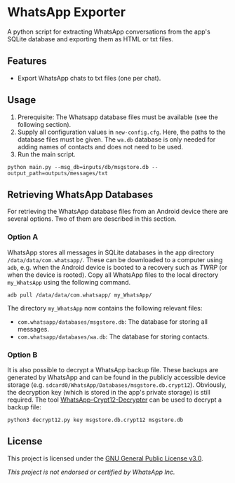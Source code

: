 # WhatsApp Exporter

A python script for extracting WhatsApp conversations from the app's SQLite database and exporting them as HTML or txt files.

## Features
* Export WhatsApp chats to txt files (one per chat).

## Usage

1. Prerequisite: The Whatsapp database files must be available (see the following section).
2. Supply all configuration values in `new-config.cfg`. Here, the paths to the database files must be given. The `wa.db` 
   database is only needed for adding names of contacts and does not need to be used.
3. Run the main script.

```shell
python main.py --msg_db=inputs/db/msgstore.db --output_path=outputs/messages/txt
```

## Retrieving WhatsApp Databases

For retrieving the WhatsApp database files from an Android device there are several options. Two of them are described in this section.

### Option A
WhatsApp stores all messages in SQLite databases in the app directory `/data/data/com.whatsapp/`. These can be 
downloaded to a computer using `adb`, e.g. when the Android device is booted to a recovery such as *TWRP* 
(or when the device is rooted). Copy all WhatsApp files to the local directory `my_WhatsApp` using the following command.

```shell
adb pull /data/data/com.whatsapp/ my_WhatsApp/
```

The directory `my_WhatsApp` now contains the following relevant files:

* `com.whatsapp/databases/msgstore.db`: The database for storing all messages.
* `com.whatsapp/databases/wa.db`: The database for storing contacts.

### Option B
It is also possible to decrypt a WhatsApp backup file. These backups are generated by WhatsApp and can be found in the 
publicly accessible device storage (e.g. `sdcard0/WhatsApp/Databases/msgstore.db.crypt12`).
Obviously, the decryption key (which is stored in the app's private storage) is still required. The tool
[WhatsApp-Crypt12-Decrypter](https://github.com/EliteAndroidApps/WhatsApp-Crypt12-Decrypter) can be used to decrypt a backup file:

`python3 decrypt12.py key msgstore.db.crypt12 msgstore.db`

## License

This project is licensed under the [GNU General Public License v3.0](https://www.gnu.org/licenses/gpl-3.0).

*This project is not endorsed or certified by WhatsApp Inc.*
